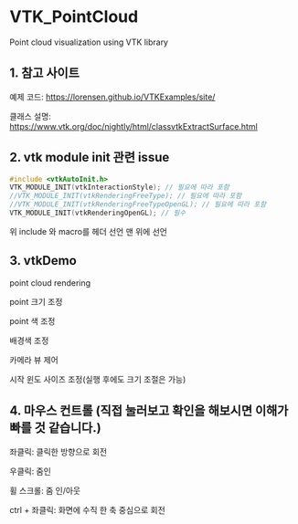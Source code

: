 # VTK_PointCloud
Point cloud visualization using VTK library

## 1. 참고 사이트

예제 코드: https://lorensen.github.io/VTKExamples/site/

클래스 설명: https://www.vtk.org/doc/nightly/html/classvtkExtractSurface.html

## 2. vtk module init 관련 issue

```cpp
#include <vtkAutoInit.h>
VTK_MODULE_INIT(vtkInteractionStyle); // 필요에 따라 포함
//VTK_MODULE_INIT(vtkRenderingFreeType); // 필요에 따라 포함
//VTK_MODULE_INIT(vtkRenderingFreeTypeOpenGL); // 필요에 따라 포함
VTK_MODULE_INIT(vtkRenderingOpenGL); // 필수
```

위 include 와 macro를 헤더 선언 맨 위에 선언


## 3. vtkDemo

point cloud rendering

point 크기 조정

point 색 조정

배경색 조정

카메라 뷰 제어

시작 윈도 사이즈 조정(실행 후에도 크기 조절은 가능)



## 4. 마우스 컨트롤 (직접 눌러보고 확인을 해보시면 이해가 빠를 것 같습니다.)

좌클릭: 클릭한 방향으로 회전

우클릭: 줌인

휠 스크롤: 줌 인/아웃

ctrl + 좌클릭: 화면에 수직 한 축 중심으로 회전
